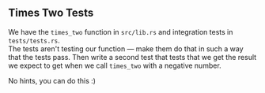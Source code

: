 ## Times Two Tests

We have the `times_two` function in `src/lib.rs` and 
integration tests in `tests/tests.rs`.  
The tests aren't testing our function — make them do that in such a way that the tests pass. Then write a second test that tests that we get the result we expect to get when we call `times_two` with a negative number.

No hints, you can do this :)
